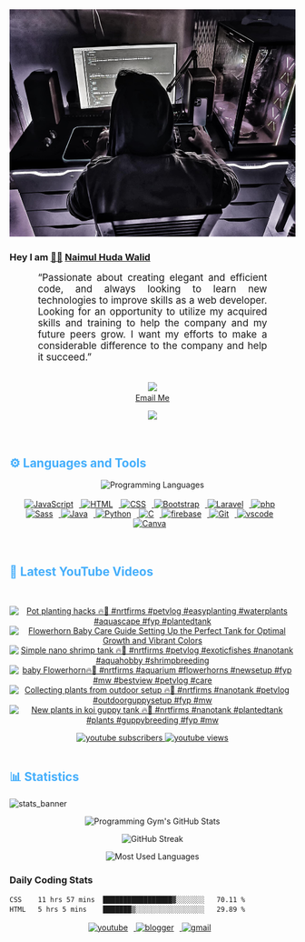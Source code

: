 <!-- ![github_cover_banner](https://www.digitalsolutionservices.com/img/services/web%20development.gif)-->

<div align="center" style="display:block;">
    <img height="400px" width="100%" alt="github cover banner" src="https://raw.githubusercontent.com/NaimulHudaWalid/NaimulHudaWalid/main/272276268_3114779035434264_920860974401480824_n.jpg"/> 
</div>

### Hey I am [👨🏻‍][facebook] [Naimul Huda Walid][youtube]



<p align:"center" style="text-align: justify; margin: 0 50px; font-size: 17px;" >
   “Passionate about creating elegant and efficient code, and always looking to learn new technologies to improve skills as a web developer. Looking for an opportunity to utilize my acquired skills and training to help the company and my future peers grow. I want my efforts to make a considerable difference to the company and help it succeed.”
<br>
<br>
<div align="center">

![](https://visitor-badge.glitch.me/badge?page_id=NaimulHudaWalid)
    <br />
[Email Me](mailto:dev.naimulhuda@gmail.com)
</div>
</p>
<!-- Typing SVG by DenverCoder1 - https://github.com/DenverCoder1/readme-typing-svg -->
<p align="center">
<!--   <a href="https://github.com/DenverCoder1/readme-typing-svg"> -->
    <img src="https://readme-typing-svg.herokuapp.com?color=E22FE4&width=380&height=45&lines=Open-Source+Enthusiast;Learning+In+Public;Empowering+Others;Nice+To+Meet+You+...&center=true"></a>

</p>
<br>
<!-- Languages and Tools -->

<h2 style="color: #44AEFB">⚙️ Languages and Tools</h2>
<div align="center" style="display:block;">
    <img width="100px" alt="Programming Languages" src="https://user-images.githubusercontent.com/78341798/194531121-47b0119a-ce00-439d-b586-125f86acb098.png"/> 
</div>
<br>   
<!-- Icons Resources -->
<!-- https://devicon.dev/ -->
<!-- https://cdn.jsdelivr.net/npm/simple-icons@v3/icons/ -->
<div align="center">
  <a href="https://developer.mozilla.org/en-US/docs/Web/JavaScript" target="_blank" rel="noreferrer">
      <img  alt="JavaScript" height="50px" style="padding-right:10px;" src="https://cdn.jsdelivr.net/gh/devicons/devicon/icons/javascript/javascript-plain.svg"/>
  </a>
  
 
  <a href="https://developer.mozilla.org/en-US/docs/Web/HTML" target="_blank" rel="noreferrer">
      <img  alt="HTML" height="50px" style="padding-right:10px;" src="https://cdn.jsdelivr.net/gh/devicons/devicon/icons/html5/html5-original.svg"/>
  </a>
  <a href="https://developer.mozilla.org/en-US/docs/Web/CSS" target="_blank" rel="noreferrer">
      <img  alt="CSS" height="50px" style="padding-right:10px;" src="https://cdn.jsdelivr.net/gh/devicons/devicon/icons/css3/css3-original.svg"/>
  </a>
  <a href="https://getbootstrap.com/" target="_blank" rel="noreferrer">
      <img  alt="Bootstrap" height="50px" style="padding-right:10px;" src="https://cdn.jsdelivr.net/gh/devicons/devicon/icons/bootstrap/bootstrap-original.svg"/>
  </a> 
  <a href="https://laravel.com/" target="_blank" rel="noreferrer">
      <img  alt="Laravel" height="50px" style="padding-right:10px;" src="https://cdn.jsdelivr.net/gh/devicons/devicon/icons/laravel/laravel-plain.svg"/>
  </a>
  <a href="https://www.php.net/" target="_blank" rel="noreferrer">
      <img  alt="php" height="50px" style="padding-right:10px;" src="https://cdn.jsdelivr.net/gh/devicons/devicon/icons/php/php-original.svg"/>
  </a>
  <a href="https://sass-lang.com/" target="_blank" rel="noreferrer">
      <img  alt="Sass" height="50px" style="padding-right:10px;" src="https://cdn.jsdelivr.net/gh/devicons/devicon/icons/sass/sass-original.svg"/>
  </a>
  <a href="https://www.java.com/en/" target="_blank" rel="noreferrer">
      <img  alt="Java" height="50px" style="padding-right:10px;" src="https://cdn.jsdelivr.net/gh/devicons/devicon/icons/java/java-original.svg"/>
  </a>    
  <a href="https://www.python.org/" target="_blank" rel="noreferrer">
      <img  alt="Python" height="50px" style="padding-right:10px;" src="https://cdn.jsdelivr.net/gh/devicons/devicon/icons/python/python-original.svg"/>
  </a>
  <a href="https://www.cprogramming.com/" target="_blank" rel="noreferrer">
      <img  alt="C" height="50px" style="padding-right:10px;" src="https://cdn.jsdelivr.net/gh/devicons/devicon/icons/c/c-original.svg"/>
  </a>
  
  <a href="https://firebase.google.com/" target="_blank" rel="noreferrer">
      <img  alt="firebase" height="50px" style="padding-right:10px;" src="https://cdn.jsdelivr.net/gh/devicons/devicon/icons/firebase/firebase-plain.svg"/>
  </a>
 
  <a href="https://git-scm.com/" target="_blank" rel="noreferrer">
      <img  alt="Git" height="50px" style="padding-right:10px;" src="https://cdn.jsdelivr.net/gh/devicons/devicon/icons/git/git-original.svg"/>
  </a>
  
  <a href="https://code.visualstudio.com/" target="_blank" rel="noreferrer">
      <img  alt="vscode" height="50px" style="padding-right:10px;"src="https://cdn.jsdelivr.net/gh/devicons/devicon/icons/vscode/vscode-original.svg"/>
  </a>
  <a href="https://www.canva.com/" target="_blank" rel="noreferrer">
      <img  alt="Canva" height="50px" style="padding-right:10px;" src="https://cdn.jsdelivr.net/gh/devicons/devicon/icons/canva/canva-original.svg"/> 
  </a>
</div>
<br>
<br>

<!-- Latest YouTube Videos -->

<h2 style="color: #44AEFB">🎦 Latest YouTube Videos</h2>
<br />

<!-- Resource/Reference: https://github.com/DenverCoder1/github-readme-youtube-cards -->
<div class="youtube videos cards" align="center">

<!-- BEGIN YOUTUBE-CARDS -->
[![Pot planting hacks 🔥🖤 #nrtfirms #petvlog #easyplanting #waterplants #aquascape #fyp  #plantedtank](https://ytcards.demolab.com/?id=R1EMvPNr1jw&title=Pot+planting+hacks+%F0%9F%94%A5%F0%9F%96%A4+%23nrtfirms+%23petvlog+%23easyplanting+%23waterplants+%23aquascape+%23fyp++%23plantedtank&lang=en&timestamp=1705710277&background_color=%230d1117&title_color=%23ffffff&stats_color=%23dedede&max_title_lines=1&width=250&border_radius=5 "Pot planting hacks 🔥🖤 #nrtfirms #petvlog #easyplanting #waterplants #aquascape #fyp  #plantedtank")](https://www.youtube.com/watch?v=R1EMvPNr1jw)
[![Flowerhorn Baby Care Guide Setting Up the Perfect Tank for Optimal Growth and Vibrant Colors](https://ytcards.demolab.com/?id=ibiPjLGktew&title=Flowerhorn+Baby+Care+Guide+Setting+Up+the+Perfect+Tank+for+Optimal+Growth+and+Vibrant+Colors&lang=en&timestamp=1705677025&background_color=%230d1117&title_color=%23ffffff&stats_color=%23dedede&max_title_lines=1&width=250&border_radius=5 "Flowerhorn Baby Care Guide Setting Up the Perfect Tank for Optimal Growth and Vibrant Colors")](https://www.youtube.com/watch?v=ibiPjLGktew)
[![Simple nano shrimp tank 🔥🖤 #nrtfirms #petvlog  #exoticfishes #nanotank #aquahobby #shrimpbreeding](https://ytcards.demolab.com/?id=ImiLOhyetCM&title=Simple+nano+shrimp+tank+%F0%9F%94%A5%F0%9F%96%A4+%23nrtfirms+%23petvlog++%23exoticfishes+%23nanotank+%23aquahobby+%23shrimpbreeding&lang=en&timestamp=1705623585&background_color=%230d1117&title_color=%23ffffff&stats_color=%23dedede&max_title_lines=1&width=250&border_radius=5 "Simple nano shrimp tank 🔥🖤 #nrtfirms #petvlog  #exoticfishes #nanotank #aquahobby #shrimpbreeding")](https://www.youtube.com/watch?v=ImiLOhyetCM)
[![baby Flowerhorn🔥🖤 #nrtfirms #aquarium #flowerhorns #newsetup #fyp #mw #bestview #petvlog #care](https://ytcards.demolab.com/?id=oxsJIcRrGmo&title=baby+Flowerhorn%F0%9F%94%A5%F0%9F%96%A4+%23nrtfirms+%23aquarium+%23flowerhorns+%23newsetup+%23fyp+%23mw+%23bestview+%23petvlog+%23care&lang=en&timestamp=1705539595&background_color=%230d1117&title_color=%23ffffff&stats_color=%23dedede&max_title_lines=1&width=250&border_radius=5 "baby Flowerhorn🔥🖤 #nrtfirms #aquarium #flowerhorns #newsetup #fyp #mw #bestview #petvlog #care")](https://www.youtube.com/watch?v=oxsJIcRrGmo)
[![Collecting plants from outdoor setup 🔥🖤 #nrtfirms #nanotank #petvlog #outdoorguppysetup #fyp #mw](https://ytcards.demolab.com/?id=ftmojbaYpSg&title=Collecting+plants+from+outdoor+setup+%F0%9F%94%A5%F0%9F%96%A4+%23nrtfirms+%23nanotank+%23petvlog+%23outdoorguppysetup+%23fyp+%23mw&lang=en&timestamp=1705364773&background_color=%230d1117&title_color=%23ffffff&stats_color=%23dedede&max_title_lines=1&width=250&border_radius=5 "Collecting plants from outdoor setup 🔥🖤 #nrtfirms #nanotank #petvlog #outdoorguppysetup #fyp #mw")](https://www.youtube.com/watch?v=ftmojbaYpSg)
[![New plants in koi guppy tank 🔥🖤 #nrtfirms #nanotank #plantedtank #plants #guppybreeding #fyp #mw](https://ytcards.demolab.com/?id=DtiMozC2WII&title=New+plants+in+koi+guppy+tank+%F0%9F%94%A5%F0%9F%96%A4+%23nrtfirms+%23nanotank+%23plantedtank+%23plants+%23guppybreeding+%23fyp+%23mw&lang=en&timestamp=1705321105&background_color=%230d1117&title_color=%23ffffff&stats_color=%23dedede&max_title_lines=1&width=250&border_radius=5 "New plants in koi guppy tank 🔥🖤 #nrtfirms #nanotank #plantedtank #plants #guppybreeding #fyp #mw")](https://www.youtube.com/watch?v=DtiMozC2WII)
<!-- END YOUTUBE-CARDS -->
</div>

<!-- Begin Youtube Buttons -->
<!-- Resource/Reference:  https://github.com/DenverCoder1/custom-icon-badges -->
<div class="youtube buttons" align="center">
    <a href="https://www.youtube.com/channel/UCa3YaFwzSII0kKg3Nads2dQ"  target="_blank">
        <img alt="youtube subscribers" src="https://img.shields.io/youtube/channel/subscribers/UCa3YaFwzSII0kKg3Nads2dQ?logo=youtube&logoColor=red&style=for-the-badge"/>
    </a> 
    <a href="https://www.youtube.com/channel/UCa3YaFwzSII0kKg3Nads2dQ"  target="_blank">
        <img alt="youtube views" src="https://custom-icon-badges.demolab.com/youtube/channel/views/UCa3YaFwzSII0kKg3Nads2dQ?color=%23E05D44&logo=eye&logoColor=white&style=for-the-badge&labelColor=#555555"/>
    </a> 
</div>
<br>
<!-- End Youtube Buttons -->

<!-- Statistics -->

<h2 style="color: #44AEFB">📊 Statistics</h2>

![stats_banner](https://user-images.githubusercontent.com/78341798/194534778-d662496c-ae00-4e8d-ae9b-b90912054e7f.gif)

<!-- Begin Stats Cards -->
<!-- Resources:  -->
<!-- Github & Languages Stats: https://github.com/naimul15-12090/github-readme-stats --> 
<!-- Streak Stats: https://github.com/denvercoder1/github-readme-streak-stats -->
<!-- Change the value after ?username= to your GitHub username. -->
<div class="stats" align="center">

![Programming Gym's GitHub Stats](https://github-readme-stats.vercel.app/api?username=NaimulHudaWalid&hide=stars&count_private=true&show_icons=true&theme=algolia&border_radius=20)

![GitHub Streak](https://streak-stats.demolab.com?user=NaimulHudaWalid&count_private=true&theme=algolia&border_radius=22)

![Most Used Languages](https://github-readme-stats.vercel.app/api/top-langs/?username=NaimulHudaWalid&langs_count=8&layout=compact&show_icons=true&theme=algolia&border_radius=20)
    
<!-- ![Top Langs](https://github-readme-stats.vercel.app/api/top-langs/?username=naimul15-12090&langs_count=8) -->
<!-- [![Top Langs](https://github-readme-stats.vercel.app/api/top-langs/?username=naimul15-12090&layout=compact)](https://github.com/anuraghazra/github-readme-stats)
 -->
    
</div>
<!--  End Stats Cards -->



### Daily Coding Stats
<!--START_SECTION:waka-->

```txt
CSS    11 hrs 57 mins  █████████████████▓░░░░░░░   70.11 %
HTML   5 hrs 5 mins    ███████▒░░░░░░░░░░░░░░░░░   29.89 %
```

<!--END_SECTION:waka-->
<!-- Begin Footer -->
<!-- Icons Resources -->
<!-- https://devicon.dev/ -->
<div class="footer" align="center" style="margin:15px;">
    <a href="https://www.youtube.com/channel/UCa3YaFwzSII0kKg3Nads2dQ" target="_blank">
        <img  style="margin:0 10px 10px 0;" src="https://user-images.githubusercontent.com/78341798/194531650-698ef1b1-9cbd-4b4f-96ef-5a2ec4b5d7e6.svg" alt="youtube" width="40px"/>
    </a>
    <a href="https://www.linkedin.com/in/naimulhudawalid/" target="_blank">
        <img style="margin:0 10px 10px 0;" src="https://user-images.githubusercontent.com/78341798/194531458-b5dfeb1b-bad5-4dfa-909a-2e402262db9a.svg" alt="blogger" width="40px"/>
    </a>
    <a href="mailto:dev.naimulhuda@gmail.com" target="_blank">
        <img style="margin:0 10px 10px 0;" src="https://user-images.githubusercontent.com/78341798/194531383-ddb2b774-5bb9-491c-b601-4a4a7d9792fb.svg" alt="gmail" width="40px"/>
    </a>
</div>
<!-- End Footer -->

[youtube]: https://www.youtube.com/channel/UCa3YaFwzSII0kKg3Nads2dQ
[facebook]: https://www.facebook.com/profile.php?id=100007065945838
